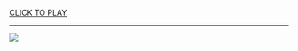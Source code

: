 
<a href="https://premium76.site?title=hair_cutting_games_unblocked&ref=13M">CLICK TO PLAY</a></h3>
<hr>

<a href="https://premium76.site?title=hair_cutting_games_unblocked&ref=13M"><img src="https://clearcache.store/games.png"></a>


